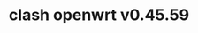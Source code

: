 ---
title: clash openwrt v0.45.59
layout: safelink
safelinkku: https://osdn.net/projects/openclash/downloads/77737/luci-app-openclash_0.45.59-beta_all.ipk/
permalink: /clash-openwrt-v45-59/
---